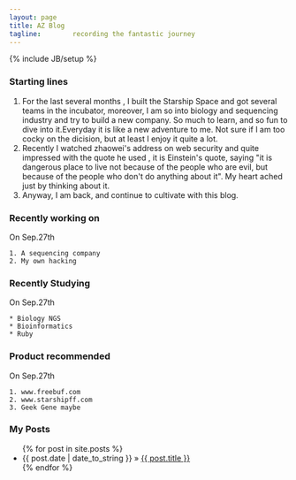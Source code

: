 ```yaml
---
layout: page
title: AZ Blog   
tagline:        recording the fantastic journey
---
```

{% include JB/setup %}

### Starting lines

1. For the last several months , I built the Starship Space and got several
teams in the incubator, moreover, I am so into biology and sequencing industry 
and try to build a new company. So much to learn, and so fun to dive into
it.Everyday it is like a new adventure to me. Not sure if I am too cocky on the
dicision, but at least I enjoy it quite a lot. 
2. Recently I watched zhaowei's address on web security and quite impressed
with the quote he used , it is Einstein's quote, saying "it is dangerous place
to live not because of the people who are evil, but because of the people who
don't do anything about it". My heart ached just by thinking about it.
3. Anyway, I am back, and continue to cultivate with this blog. 


### Recently working on
On Sep.27th
    
    1. A sequencing company
    2. My own hacking
    

### Recently Studying
On Sep.27th
    
    * Biology NGS
    * Bioinformatics
    * Ruby
    

### Product recommended
On Sep.27th
    
    1. www.freebuf.com
    2. www.starshipff.com
    3. Geek Gene maybe
    

### My Posts 

<ul class="posts">
  {% for post in site.posts %}
       <li>
       <span>{{ post.date | date_to_string }}</span> &raquo; 
<a href="{{BASE_PATH }}{{ post.url}}"> {{ post.title }} </a>
       </li>
  {% endfor %}
</ul>










